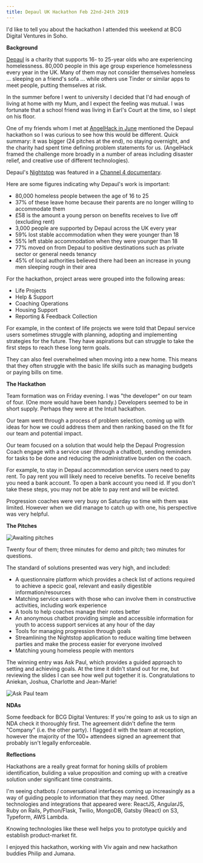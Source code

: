 ```yaml
---
title: Depaul UK Hackathon Feb 22nd-24th 2019
---
```


I'd like to tell you about the hackathon I attended this weekend at BCG Digital Ventures in Soho.

**Background**

[Depaul](https://uk.depaulcharity.org/) is a charity that supports 16- to 25-year olds who are experiencing homelessness. 80,000 people in this age group experience homelessness every year in the UK. Many of them may not consider themselves homeless ... sleeping on a friend's sofa ... while others use Tinder or similar apps to meet people, putting themselves at risk.

In the summer before I went to university I decided that I'd had enough of living at home with my Mum, and I expect the feeling was mutual. I was fortunate that a school friend was living in Earl's Court at the time, so I slept on his floor. 

One of my friends whom I met at [AngelHack in June](/2018/06/25/angelhack-day-1.html) mentioned the Depaul hackathon so I was curious to see how this would be different. Quick summary: it was bigger (24 pitches at the end), no staying overnight, and the charity had spent time defining problem statements for us. (AngelHack framed the challenge more broadly in a number of areas including disaster relief, and creative use of different technologies).

Depaul's [Nightstop](https://www.nightstop.org.uk/) was featured in a [Channel 4 documentary](https://www.nightstop.org.uk/would-you-take-stranger).

Here are some figures indicating why Depaul's work is important:

- 80,000 homeless people between the age of 16 to 25
- 37% of these leave home because their parents are no longer willing to accommodate them
- £58 is the amount a young person on benefits receives to live off (excluding rent)
- 3,000 people are supported by Depaul across the UK every year
- 59% lost stable accommodation when they were younger than 18
- 55% left stable accommodation when they were younger than 18
- 77% moved on from Depaul to positive destinations such as private sector or general needs tenancy
- 45% of local authorities believed there had been an increase in young men sleeping rough in their area

For the hackathon, project areas were grouped into the following areas:

- Life Projects
- Help & Support
- Coaching Operations
- Housing Support
- Reporting & Feedback Collection

For example, in the context of life projects we were told that Depaul service users sometimes struggle with planning, adopting and implementing strategies for the future. They have aspirations but can struggle to take the first steps to reach these long term goals.

They can also feel overwhelmed when moving into a new home. This means that they often struggle with the basic life skills such as managing budgets or paying bills on time.

**The Hackathon**

Team formation was on Friday evening. I was "the developer" on our team of four. (One more would have been handy.) Developers seemed to be in short supply. Perhaps they were at the Intuit hackathon.

Our team went through a process of problem selection, coming up with ideas for how we could address them and then ranking based on the fit for our team and potential impact. 

Our team focused on a solution that would help the Depaul Progression Coach engage with a service user (through a chatbot), sending reminders for tasks to be done and reducing the administrative burden on the coach. 

For example, to stay in Depaul accommodation service users need to pay rent. To pay rent you will likely need to receive benefits. To receive benefits you need a bank account. To open a bank account you need id. If you don't take these steps, you may not be able to pay rent and will be evicted.

Progression coaches were very busy on Saturday so time with them was limited. However when we did manage to catch up with one, his perspective was very helpful.

**The Pitches**

![Awaiting pitches]({{site.url}}/assets/depaul-hackathon-awaiting-pitches.png)

Twenty four of them; three minutes for demo and pitch; two minutes for questions.

The standard of solutions presented was very high, and included:

- A questionnaire platform which provides a check list of actions required to achieve a specic goal, relevant and easily digestible information/resources
- Matching service users with those who can involve them in constructive activities, including work experience
- A tools to help coaches manage their notes better
- An anonymous chatbot providing simple and accessible information for youth to access support services at any hour of the day
- Tools for managing progression through goals
- Streamlining the Nightstop application to reduce waiting time between parties and make the process easier for everyone involved
- Matching young homeless people with mentors

The winning entry was Ask Paul, which provides a guided approach to setting and achieving goals. At the time it didn't stand out for me, but reviewing the slides I can see how well put together it is. Congratulations to Aniekan, Joshua, Charlotte and Jean-Marie!

![Ask Paul team]({{site.url}}/assets/depaul-hackathon-ask-paul-team.png)

**NDAs**

Some feedback for BCG Digital Ventures: If you're going to ask us to sign an NDA check it thoroughly first. The agreement didn't define the term "Company" (i.e. the other party). I flagged it with the team at reception, however the majority of the 100+ attendees signed an agreement that probably isn't legally enforceable.

**Reflections**

Hackathons are a really great format for honing skills of problem identification, buliding a value proposition and coming up with a creative solution under significant time constraints. 

I'm seeing chatbots / conversational interfaces coming up increasingly as a way of guiding people to information that they may need. Other technologies and integrations that appeared were: ReactJS, AngularJS, Ruby on Rails, Python/Flask, Twilio, MongoDB, Gatsby (React) on S3, Typeform, AWS Lambda.

Knowing technologies like these well helps you to prototype quickly and establish product-market fit.

I enjoyed this hackathon, working with Viv again and new hackathon buddies Philip and Jumana.



